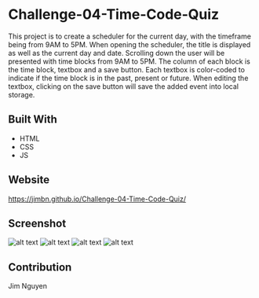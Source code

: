 # Challenge-04-Time-Code-Quiz

This project is to create a scheduler for the current day, with the timeframe being from 9AM to 5PM. When opening the scheduler, the title is displayed as well as the current day and date. Scrolling down the user will be presented with time blocks from 9AM to 5PM. The column of each block is the time block, textbox and a save button. Each textbox is color-coded to indicate if the time block is in the past, present or future. When editing the textbox, clicking on the save button will save the added event into local storage.

## Built With
* HTML
* CSS
* JS

## Website
https://jimbn.github.io/Challenge-04-Time-Code-Quiz/

## Screenshot
![alt text](assets/screenshots/intro-page.png?raw=true)
![alt text](assets/screenshots/q-and-a.png?raw=true)
![alt text](assets/screenshots/enter-intial.png?raw=true)
![alt text](assets/screenshots/high-score-page.png?raw=true)

## Contribution
Jim Nguyen